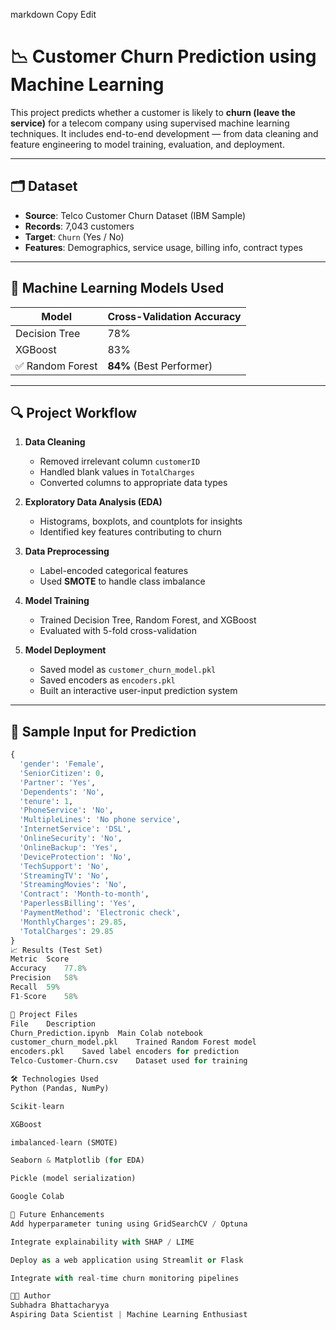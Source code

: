 
markdown
Copy
Edit
# 📉 Customer Churn Prediction using Machine Learning

This project predicts whether a customer is likely to **churn (leave the service)** for a telecom company using supervised machine learning techniques. It includes end-to-end development — from data cleaning and feature engineering to model training, evaluation, and deployment.

---

## 🗂️ Dataset

- **Source**: Telco Customer Churn Dataset (IBM Sample)
- **Records**: 7,043 customers
- **Target**: `Churn` (Yes / No)
- **Features**: Demographics, service usage, billing info, contract types

---

## 🧠 Machine Learning Models Used

| Model           | Cross-Validation Accuracy |
|-----------------|---------------------------|
| Decision Tree   | 78%                        |
| XGBoost         | 83%                        |
| ✅ Random Forest | **84%** (Best Performer)   |

---

## 🔍 Project Workflow

1. **Data Cleaning**
   - Removed irrelevant column `customerID`
   - Handled blank values in `TotalCharges`
   - Converted columns to appropriate data types

2. **Exploratory Data Analysis (EDA)**
   - Histograms, boxplots, and countplots for insights
   - Identified key features contributing to churn

3. **Data Preprocessing**
   - Label-encoded categorical features
   - Used **SMOTE** to handle class imbalance

4. **Model Training**
   - Trained Decision Tree, Random Forest, and XGBoost
   - Evaluated with 5-fold cross-validation

5. **Model Deployment**
   - Saved model as `customer_churn_model.pkl`
   - Saved encoders as `encoders.pkl`
   - Built an interactive user-input prediction system

---

## 🧾 Sample Input for Prediction

```python
{
  'gender': 'Female',
  'SeniorCitizen': 0,
  'Partner': 'Yes',
  'Dependents': 'No',
  'tenure': 1,
  'PhoneService': 'No',
  'MultipleLines': 'No phone service',
  'InternetService': 'DSL',
  'OnlineSecurity': 'No',
  'OnlineBackup': 'Yes',
  'DeviceProtection': 'No',
  'TechSupport': 'No',
  'StreamingTV': 'No',
  'StreamingMovies': 'No',
  'Contract': 'Month-to-month',
  'PaperlessBilling': 'Yes',
  'PaymentMethod': 'Electronic check',
  'MonthlyCharges': 29.85,
  'TotalCharges': 29.85
}
📈 Results (Test Set)
Metric	Score
Accuracy	77.8%
Precision	58%
Recall	59%
F1-Score	58%

💾 Project Files
File	Description
Churn_Prediction.ipynb	Main Colab notebook
customer_churn_model.pkl	Trained Random Forest model
encoders.pkl	Saved label encoders for prediction
Telco-Customer-Churn.csv	Dataset used for training

🛠 Technologies Used
Python (Pandas, NumPy)

Scikit-learn

XGBoost

imbalanced-learn (SMOTE)

Seaborn & Matplotlib (for EDA)

Pickle (model serialization)

Google Colab

🚀 Future Enhancements
Add hyperparameter tuning using GridSearchCV / Optuna

Integrate explainability with SHAP / LIME

Deploy as a web application using Streamlit or Flask

Integrate with real-time churn monitoring pipelines

👩‍💻 Author
Subhadra Bhattacharyya
Aspiring Data Scientist | Machine Learning Enthusiast

